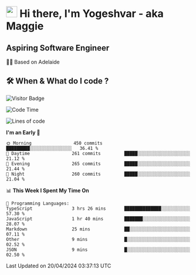 <h1><img src="https://emojis.slackmojis.com/emojis/images/1531849430/4246/blob-sunglasses.gif?1531849430" width="30"/> Hi there, I'm Yogeshvar - aka Maggie</h1>

## Aspiring Software Engineer
🏂🏻  Based on Adelaide 

## 🛠 When & What do I code ?  

![Visitor Badge](https://visitor-badge.feriirawann.repl.co?username=yogeshvar&repo=yogeshvar&label=Visitors&style=plastic&color=%23457BFF&contentType=svg)

<!--START_SECTION:waka-->
![Code Time](http://img.shields.io/badge/Code%20Time-2%2C872%20hrs%2020%20mins-blue)

![Lines of code](https://img.shields.io/badge/From%20Hello%20World%20I%27ve%20Written-4.2%20million%20lines%20of%20code-blue)

**I'm an Early 🐤** 

```text
🌞 Morning                450 commits         █████████░░░░░░░░░░░░░░░░   36.41 % 
🌆 Daytime                261 commits         █████░░░░░░░░░░░░░░░░░░░░   21.12 % 
🌃 Evening                265 commits         █████░░░░░░░░░░░░░░░░░░░░   21.44 % 
🌙 Night                  260 commits         █████░░░░░░░░░░░░░░░░░░░░   21.04 % 
```


📊 **This Week I Spent My Time On** 

```text
💬 Programming Languages: 
TypeScript               3 hrs 26 mins       ██████████████░░░░░░░░░░░   57.30 % 
JavaScript               1 hr 40 mins        ███████░░░░░░░░░░░░░░░░░░   28.07 % 
Markdown                 25 mins             ██░░░░░░░░░░░░░░░░░░░░░░░   07.11 % 
Other                    9 mins              █░░░░░░░░░░░░░░░░░░░░░░░░   02.52 % 
JSON                     9 mins              █░░░░░░░░░░░░░░░░░░░░░░░░   02.50 % 
```


 Last Updated on 20/04/2024 03:37:13 UTC
<!--END_SECTION:waka-->
